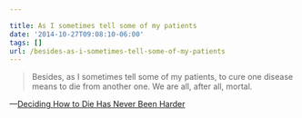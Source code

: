 ```yaml
---

title: As I sometimes tell some of my patients
date: '2014-10-27T09:08:10-06:00'
tags: []
url: /besides-as-i-sometimes-tell-some-of-my-patients
---
```

<blockquote>Besides, as I sometimes tell some of my patients, to cure one disease means to die from another one. We are all, after all, mortal.</blockquote>&#8212;<a href="http://www.newrepublic.com/article/119988/atul-gawande-argues-medicine-has-skewed-our-attitude-mortality##Besides%2C+as+I+sometimes+tell+some+of+my+patients%2C+to+cure+one+disease+means+to+die+from+another+one.+We+are+all%2C+after+all%2C+mortal." target="_blank">Deciding How to Die Has Never Been Harder</a>
